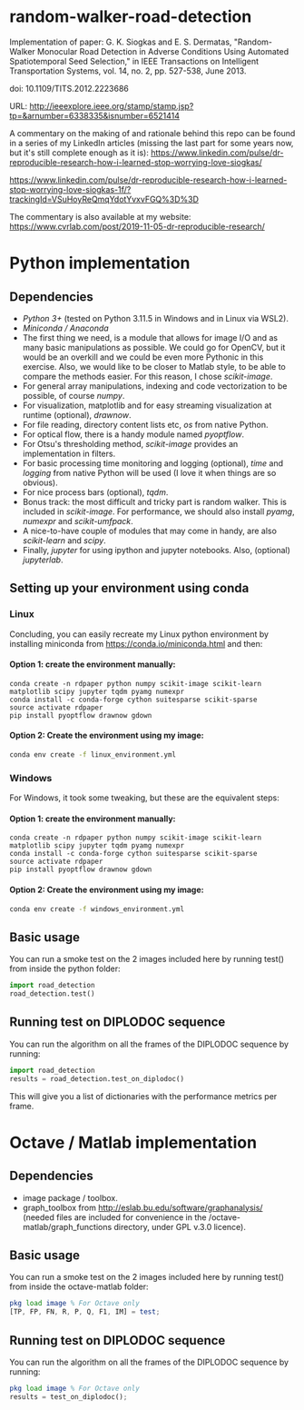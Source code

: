 # random-walker-road-detection
Implementation of paper:
G. K. Siogkas and E. S. Dermatas, "Random-Walker Monocular Road Detection in Adverse Conditions Using Automated Spatiotemporal Seed Selection," in IEEE Transactions on Intelligent Transportation Systems, vol. 14, no. 2, pp. 527-538, June 2013.

doi: 10.1109/TITS.2012.2223686

URL: http://ieeexplore.ieee.org/stamp/stamp.jsp?tp=&arnumber=6338335&isnumber=6521414

A commentary on the making of and rationale behind this repo can be found in a series of my LinkedIn articles (missing the last part for some years now, but it's still complete enough as it is):
https://www.linkedin.com/pulse/dr-reproducible-research-how-i-learned-stop-worrying-love-siogkas/

https://www.linkedin.com/pulse/dr-reproducible-research-how-i-learned-stop-worrying-love-siogkas-1f/?trackingId=VSuHoyReQmqYdotYvxvFGQ%3D%3D

The commentary is also available at my website: 
https://www.cvrlab.com/post/2019-11-05-dr-reproducible-research/

# Python implementation
## Dependencies
- *Python 3+* (tested on Python 3.11.5 in Windows and in Linux via WSL2).
- *Miniconda / Anaconda*
- The first thing we need, is a module that allows for image I/O and as many basic manipulations as possible. We could go for OpenCV, but it would be an overkill and we could be even more Pythonic in this exercise. Also, we would like to be closer to Matlab style, to be able to compare the methods easier. For this reason, I chose *scikit-image*.
- For general array manipulations, indexing and code vectorization to be possible, of course *numpy*.
- For visualization, matplotlib and for easy streaming visualization at runtime (optional), *drawnow*.
- For file reading, directory content lists etc, *os* from native Python.
- For optical flow, there is a handy module named *pyoptflow*.
- For Otsu's thresholding method, *scikit-image* provides an implementation in filters.
- For basic processing time monitoring and logging (optional), *time* and *logging* from native Python will be used (I love it when things are so obvious).
- For nice process bars (optional), *tqdm*.
- Bonus track: the most difficult and tricky part is random walker. This is included in *scikit-image*. For performance, we should also install *pyamg*, *numexpr* and *scikit-umfpack*.
- A nice-to-have couple of modules that may come in handy, are also *scikit-learn* and *scipy*.
- Finally, *jupyter* for using ipython and jupyter notebooks. Also, (optional) *jupyterlab*.

## Setting up your environment using conda

### Linux
Concluding, you can easily recreate my Linux python environment by installing miniconda from https://conda.io/miniconda.html and then:

#### Option 1: create the environment manually:

```
conda create -n rdpaper python numpy scikit-image scikit-learn matplotlib scipy jupyter tqdm pyamg numexpr
conda install -c conda-forge cython suitesparse scikit-sparse
source activate rdpaper
pip install pyoptflow drawnow gdown

```

#### Option 2: Create the environment using my image:
```bash
conda env create -f linux_environment.yml
```
### Windows
For Windows, it took some tweaking, but these are the equivalent steps:

#### Option 1: create the environment manually:

```
conda create -n rdpaper python numpy scikit-image scikit-learn matplotlib scipy jupyter tqdm pyamg numexpr
conda install -c conda-forge cython suitesparse scikit-sparse
source activate rdpaper
pip install pyoptflow drawnow gdown

```

#### Option 2: Create the environment using my image:
```bash
conda env create -f windows_environment.yml
```

## Basic usage
You can run a smoke test on the 2 images included here by running test() from inside the python folder:
```python
import road_detection
road_detection.test()
```

## Running test on DIPLODOC sequence
You can run the algorithm on all the frames of the DIPLODOC sequence by running:

```python
import road_detection
results = road_detection.test_on_diplodoc()
```

This will give you a list of dictionaries with the performance metrics per frame.

# Octave / Matlab implementation
## Dependencies
- image package / toolbox.
- graph_toolbox from http://eslab.bu.edu/software/graphanalysis/ (needed files are included for convenience in the /octave-matlab/graph_functions directory, under GPL v.3.0 licence).

## Basic usage
You can run a smoke test on the 2 images included here by running test() from inside the octave-matlab folder:
```octave
pkg load image % For Octave only
[TP, FP, FN, R, P, Q, F1, IM] = test;
```

## Running test on DIPLODOC sequence
You can run the algorithm on all the frames of the DIPLODOC sequence by running:

```octave
pkg load image % For Octave only
results = test_on_diplodoc();
```

